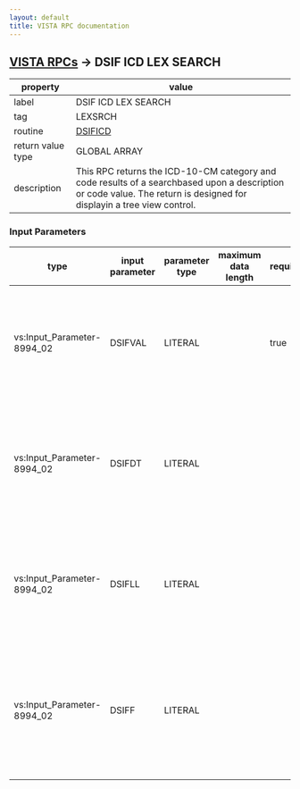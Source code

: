 ```yaml
---
layout: default
title: VISTA RPC documentation
---
```




## [VISTA RPCs](TableOfContent.md) &#8594; DSIF ICD LEX SEARCH 

 property | value 
--- | --- 
 label | DSIF ICD LEX SEARCH
 tag | LEXSRCH
 routine | [DSIFICD](http://code.osehra.org/dox/Routine_DSIFICD_source.html)
 return value type | GLOBAL ARRAY
 description | This RPC returns the ICD-10-CM category and code results of a searchbased upon a description or code value. The return is designed for displayin a tree view control.

### Input Parameters

| type | input parameter | parameter type | maximum data length | required | description | 
| --- | --- | --- | --- | --- | --- | 
| vs:Input_Parameter-8994_02 | DSIFVAL | LITERAL |  | true | This is the description or code you wish to search for, with a 2 character minimum. This input is required. | 
| vs:Input_Parameter-8994_02 | DSIFDT | LITERAL |  |  | This is the date you wish to check for codes. This input is not required, but if not passed in it defaults to today. | 
| vs:Input_Parameter-8994_02 | DSIFLL | LITERAL |  |  | This is the maximum length of the list you wish to be returned. The default value is 30 if nothing is passed in. | 
| vs:Input_Parameter-8994_02 | DSIFF | LITERAL |  |  | This is the Coding System View you wish to retrieve, the default is 10D (ICD-10-CM) if nothing is passed in. | 